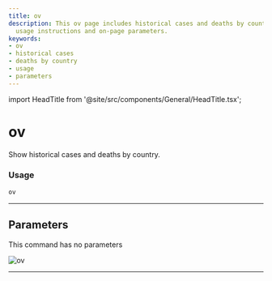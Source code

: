 ```yaml
---
title: ov
description: This ov page includes historical cases and deaths by country, along with
  usage instructions and on-page parameters.
keywords:
- ov
- historical cases
- deaths by country
- usage
- parameters
---
```


import HeadTitle from '@site/src/components/General/HeadTitle.tsx';

<HeadTitle title="ov - Covid - Alt - Reference | OpenBB Terminal Docs" />

# ov

Show historical cases and deaths by country.

### Usage

```python
ov
```

---

## Parameters

This command has no parameters


![ov](https://user-images.githubusercontent.com/46355364/153897893-52f7649a-90ba-4dca-bfe7-75839ce7ec2e.png)

---
